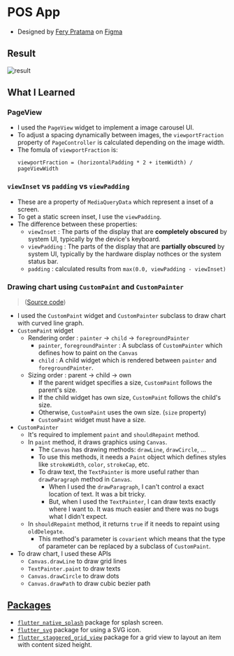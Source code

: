 # POS App

- Designed by [Fery Pratama](https://www.figma.com/@ferrtama) on [Figma](https://www.figma.com/community/file/1365326155647727549)

## Result

![result](#)

## What I Learned

### PageView

- I used the `PageView` widget to implement a image carousel UI.
- To adjust a spacing dynamically between images, the `viewportFraction` property of `PageController` is calculated depending on the image width.
- The fomula of `viewportFraction` is:
  ```
  viewportFraction = (horizontalPadding * 2 + itemWidth) / pageViewWidth
  ```

### `viewInset` vs `padding` vs `viewPadding`

- These are a property of `MediaQueryData` which represent a inset of a screen.
- To get a static screen inset, I use the `viewPadding`.
- The difference between these properties:
  - `viewInset` : The parts of the display that are **completely obscured** by system UI, typically by the device's keyboard.
  - `viewPadding` : The parts of the display that are **partially obscured** by system UI, typically by the hardware display nothces or the system status bar.
  - `padding` : calculated results from `max(0.0, viewPadding - viewInset)`

### Drawing chart using `CustomPaint` and `CustomPainter`

> ([Source code](./lib/src/view/rekap_kas/widgets/chart/chart_painter.dart))

- I used the `CustomPaint` widget and `CustomPainter` subclass to draw chart with curved line graph.
- `CustomPaint` widget
  - Rendering order : `painter` -> `child` -> `foregroundPainter`
    - `painter`, `foregroundPainter` : A subclass of `CustomPainter` which defines how to paint on the `Canvas`
    - `child` : A child widget which is rendered between `painter` and `foregroundPainter`.
  - Sizing order : parent -> child -> own
    - If the parent widget specifies a size, `CustomPaint` follows the parent's size.
    - If the child widget has own size, `CustomPaint` follows the child's size.
    - Otherwise, `CustomPaint` uses the own size. (`size` property)
    - `CustomPaint` widget must have a size.
- `CustomPainter`
  - It's required to implement `paint` and `shouldRepaint` method.
  - In `paint` method, it draws graphics using `Canvas`.
    - The `Canvas` has drawing methods: `drawLine`, `drawCircle`, ...
    - To use this methods, it needs a `Paint` object which defines styles like `strokeWidth`, `color`, `strokeCap`, etc.
    - To draw text, the `TextPainter` is more useful rather than `drawParagraph` method in `Canvas`.
      - When I used the `drawParagraph`, I can't control a exact location of text. It was a bit tricky.
      - But, when I used the `TextPainter`, I can draw texts exactly where I want to. It was much easier and there was no bugs what I didn't expect.
  - In `shouldRepaint` method, it returns `true` if it needs to repaint using `oldDelegate`.
    - This method's parameter is `covarient` which means that the type of parameter can be replaced by a subclass of `CustomPaint`.
- To draw chart, I used these APIs
  - `Canvas.drawLine` to draw grid lines
  - `TextPainter.paint` to draw texts
  - `Canvas.drawCircle` to draw dots
  - `Canvas.drawPath` to draw cubic bezier path

## [Packages](./pubspec.yaml)

- [`flutter_native_splash`](https://pub.dev/packages/flutter_native_splash) package for splash screen.
- [`flutter_svg`](https://pub.dev/packages/flutter_svg) package for using a SVG icon.
- [`flutter_staggered_grid_view`](https://pub.dev/packages/flutter_staggered_grid_view) package for a grid view to layout an item with content sized height.
